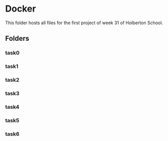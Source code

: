# Docker

This folder hosts all files for the first project of week 31 of Holberton School.

## Folders
### task0
### task1
### task2
### task3
### task4
### task5
### task6
